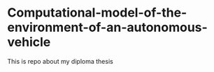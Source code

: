 # Computational-model-of-the-environment-of-an-autonomous-vehicle
This is repo about my diploma thesis
